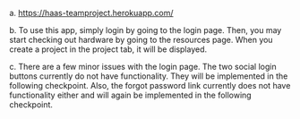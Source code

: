 a. https://haas-teamproject.herokuapp.com/

b. To use this app, simply login by going to the login page. Then, you may start checking out hardware by going to the resources page.
When you create a project in the project tab, it will be displayed.

c. There are a few minor issues with the login page. The two social login buttons currently do not have functionality. They will be implemented
in the following checkpoint. Also, the forgot password link currently does not have functionality either and will again be implemented in the following
checkpoint. 